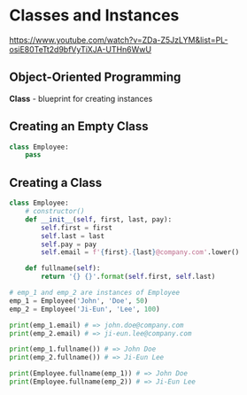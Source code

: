 # Classes and Instances

https://www.youtube.com/watch?v=ZDa-Z5JzLYM&list=PL-osiE80TeTt2d9bfVyTiXJA-UTHn6WwU

## Object-Oriented Programming

**Class** - blueprint for creating instances

## Creating an Empty Class

```py
class Employee:
    pass
```

## Creating a Class

```py
class Employee:
    # constructor()
    def __init__(self, first, last, pay):
        self.first = first
        self.last = last
        self.pay = pay
        self.email = f'{first}.{last}@company.com'.lower()

    def fullname(self):
        return '{} {}'.format(self.first, self.last)

# emp_1 and emp_2 are instances of Employee
emp_1 = Employee('John', 'Doe', 50)
emp_2 = Employee('Ji-Eun', 'Lee', 100)

print(emp_1.email) # => john.doe@company.com
print(emp_2.email) # => ji-eun.lee@company.com

print(emp_1.fullname()) # => John Doe
print(emp_2.fullname()) # => Ji-Eun Lee

print(Employee.fullname(emp_1)) # => John Doe
print(Employee.fullname(emp_2)) # => Ji-Eun Lee
```
